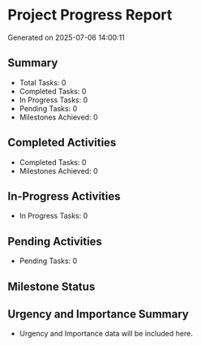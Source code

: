 # Project Progress Report
Generated on 2025-07-06 14:00:11

## Summary
- Total Tasks: 0
- Completed Tasks: 0
- In Progress Tasks: 0
- Pending Tasks: 0
- Milestones Achieved: 0

## Completed Activities
- Completed Tasks: 0
- Milestones Achieved: 0

## In-Progress Activities
- In Progress Tasks: 0

## Pending Activities
- Pending Tasks: 0

## Milestone Status

## Urgency and Importance Summary
- Urgency and Importance data will be included here.

